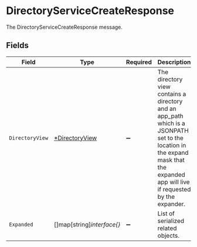 # DirectoryServiceCreateResponse

 The DirectoryServiceCreateResponse message.



## Fields

| Field                                                                                                                                                                              | Type                                                                                                                                                                               | Required                                                                                                                                                                           | Description                                                                                                                                                                        |
| ---------------------------------------------------------------------------------------------------------------------------------------------------------------------------------- | ---------------------------------------------------------------------------------------------------------------------------------------------------------------------------------- | ---------------------------------------------------------------------------------------------------------------------------------------------------------------------------------- | ---------------------------------------------------------------------------------------------------------------------------------------------------------------------------------- |
| `DirectoryView`                                                                                                                                                                    | [*DirectoryView](../../models/shared/directoryview.md)                                                                                                                             | :heavy_minus_sign:                                                                                                                                                                 |  The directory view contains a directory and an app_path which is a JSONPATH set to the location in the expand mask that the expanded app will live if requested by the expander.<br/> |
| `Expanded`                                                                                                                                                                         | []map[string]*interface{}*                                                                                                                                                         | :heavy_minus_sign:                                                                                                                                                                 |  List of serialized related objects.<br/>                                                                                                                                          |